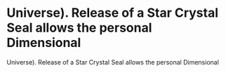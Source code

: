# Universe). Release of a Star Crystal Seal allows the personal Dimensional

Universe). Release of a Star Crystal Seal allows the personal Dimensional